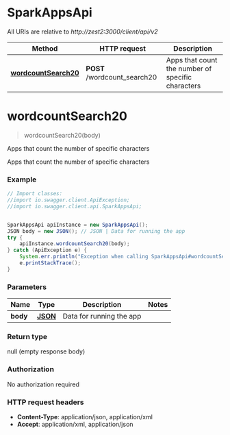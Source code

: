 # SparkAppsApi

All URIs are relative to *http://zest2:3000/client/api/v2*

Method | HTTP request | Description
------------- | ------------- | -------------
[**wordcountSearch20**](SparkAppsApi.md#wordcountSearch20) | **POST** /wordcount_search20 | Apps that count the number of specific characters


<a name="wordcountSearch20"></a>
# **wordcountSearch20**
> wordcountSearch20(body)

Apps that count the number of specific characters

Apps that count the number of specific characters

### Example
```java
// Import classes:
//import io.swagger.client.ApiException;
//import io.swagger.client.api.SparkAppsApi;


SparkAppsApi apiInstance = new SparkAppsApi();
JSON body = new JSON(); // JSON | Data for running the app
try {
    apiInstance.wordcountSearch20(body);
} catch (ApiException e) {
    System.err.println("Exception when calling SparkAppsApi#wordcountSearch20");
    e.printStackTrace();
}
```

### Parameters

Name | Type | Description  | Notes
------------- | ------------- | ------------- | -------------
 **body** | [**JSON**](JSON.md)| Data for running the app |

### Return type

null (empty response body)

### Authorization

No authorization required

### HTTP request headers

 - **Content-Type**: application/json, application/xml
 - **Accept**: application/xml, application/json

